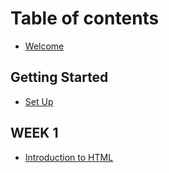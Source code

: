 # Table of contents

* [Welcome](README.md)

## Getting Started

* [Set Up](getting-started/quickstart.md)

## WEEK 1

* [Introduction to HTML](week-1/introduction-to-html.md)
